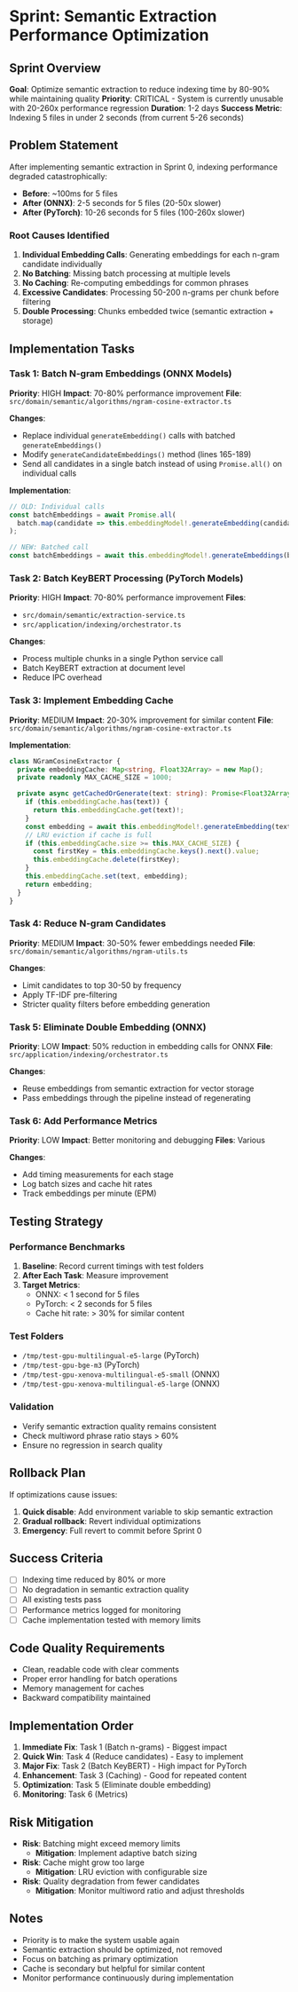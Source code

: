 # Sprint: Semantic Extraction Performance Optimization

## Sprint Overview
**Goal**: Optimize semantic extraction to reduce indexing time by 80-90% while maintaining quality
**Priority**: CRITICAL - System is currently unusable with 20-260x performance regression
**Duration**: 1-2 days
**Success Metric**: Indexing 5 files in under 2 seconds (from current 5-26 seconds)

## Problem Statement
After implementing semantic extraction in Sprint 0, indexing performance degraded catastrophically:
- **Before**: ~100ms for 5 files
- **After (ONNX)**: 2-5 seconds for 5 files (20-50x slower)
- **After (PyTorch)**: 10-26 seconds for 5 files (100-260x slower)

### Root Causes Identified
1. **Individual Embedding Calls**: Generating embeddings for each n-gram candidate individually
2. **No Batching**: Missing batch processing at multiple levels
3. **No Caching**: Re-computing embeddings for common phrases
4. **Excessive Candidates**: Processing 50-200 n-grams per chunk before filtering
5. **Double Processing**: Chunks embedded twice (semantic extraction + storage)

## Implementation Tasks

### Task 1: Batch N-gram Embeddings (ONNX Models)
**Priority**: HIGH
**Impact**: 70-80% performance improvement
**File**: `src/domain/semantic/algorithms/ngram-cosine-extractor.ts`

**Changes**:
- Replace individual `generateEmbedding()` calls with batched `generateEmbeddings()`
- Modify `generateCandidateEmbeddings()` method (lines 165-189)
- Send all candidates in a single batch instead of using `Promise.all()` on individual calls

**Implementation**:
```typescript
// OLD: Individual calls
const batchEmbeddings = await Promise.all(
  batch.map(candidate => this.embeddingModel!.generateEmbedding(candidate))
);

// NEW: Batched call
const batchEmbeddings = await this.embeddingModel!.generateEmbeddings(batch);
```

### Task 2: Batch KeyBERT Processing (PyTorch Models)
**Priority**: HIGH
**Impact**: 70-80% performance improvement
**Files**:
- `src/domain/semantic/extraction-service.ts`
- `src/application/indexing/orchestrator.ts`

**Changes**:
- Process multiple chunks in a single Python service call
- Batch KeyBERT extraction at document level
- Reduce IPC overhead

### Task 3: Implement Embedding Cache
**Priority**: MEDIUM
**Impact**: 20-30% improvement for similar content
**File**: `src/domain/semantic/algorithms/ngram-cosine-extractor.ts`

**Implementation**:
```typescript
class NGramCosineExtractor {
  private embeddingCache: Map<string, Float32Array> = new Map();
  private readonly MAX_CACHE_SIZE = 1000;

  private async getCachedOrGenerate(text: string): Promise<Float32Array> {
    if (this.embeddingCache.has(text)) {
      return this.embeddingCache.get(text)!;
    }
    const embedding = await this.embeddingModel!.generateEmbedding(text);
    // LRU eviction if cache is full
    if (this.embeddingCache.size >= this.MAX_CACHE_SIZE) {
      const firstKey = this.embeddingCache.keys().next().value;
      this.embeddingCache.delete(firstKey);
    }
    this.embeddingCache.set(text, embedding);
    return embedding;
  }
}
```

### Task 4: Reduce N-gram Candidates
**Priority**: MEDIUM
**Impact**: 30-50% fewer embeddings needed
**File**: `src/domain/semantic/algorithms/ngram-utils.ts`

**Changes**:
- Limit candidates to top 30-50 by frequency
- Apply TF-IDF pre-filtering
- Stricter quality filters before embedding generation

### Task 5: Eliminate Double Embedding (ONNX)
**Priority**: LOW
**Impact**: 50% reduction in embedding calls for ONNX
**File**: `src/application/indexing/orchestrator.ts`

**Changes**:
- Reuse embeddings from semantic extraction for vector storage
- Pass embeddings through the pipeline instead of regenerating

### Task 6: Add Performance Metrics
**Priority**: LOW
**Impact**: Better monitoring and debugging
**Files**: Various

**Changes**:
- Add timing measurements for each stage
- Log batch sizes and cache hit rates
- Track embeddings per minute (EPM)

## Testing Strategy

### Performance Benchmarks
1. **Baseline**: Record current timings with test folders
2. **After Each Task**: Measure improvement
3. **Target Metrics**:
   - ONNX: < 1 second for 5 files
   - PyTorch: < 2 seconds for 5 files
   - Cache hit rate: > 30% for similar content

### Test Folders
- `/tmp/test-gpu-multilingual-e5-large` (PyTorch)
- `/tmp/test-gpu-bge-m3` (PyTorch)
- `/tmp/test-gpu-xenova-multilingual-e5-small` (ONNX)
- `/tmp/test-gpu-xenova-multilingual-e5-large` (ONNX)

### Validation
- Verify semantic extraction quality remains consistent
- Check multiword phrase ratio stays > 60%
- Ensure no regression in search quality

## Rollback Plan
If optimizations cause issues:
1. **Quick disable**: Add environment variable to skip semantic extraction
2. **Gradual rollback**: Revert individual optimizations
3. **Emergency**: Full revert to commit before Sprint 0

## Success Criteria
- [ ] Indexing time reduced by 80% or more
- [ ] No degradation in semantic extraction quality
- [ ] All existing tests pass
- [ ] Performance metrics logged for monitoring
- [ ] Cache implementation tested with memory limits

## Code Quality Requirements
- Clean, readable code with clear comments
- Proper error handling for batch operations
- Memory management for caches
- Backward compatibility maintained

## Implementation Order
1. **Immediate Fix**: Task 1 (Batch n-grams) - Biggest impact
2. **Quick Win**: Task 4 (Reduce candidates) - Easy to implement
3. **Major Fix**: Task 2 (Batch KeyBERT) - High impact for PyTorch
4. **Enhancement**: Task 3 (Caching) - Good for repeated content
5. **Optimization**: Task 5 (Eliminate double embedding)
6. **Monitoring**: Task 6 (Metrics)

## Risk Mitigation
- **Risk**: Batching might exceed memory limits
  - **Mitigation**: Implement adaptive batch sizing
- **Risk**: Cache might grow too large
  - **Mitigation**: LRU eviction with configurable size
- **Risk**: Quality degradation from fewer candidates
  - **Mitigation**: Monitor multiword ratio and adjust thresholds

## Notes
- Priority is to make the system usable again
- Semantic extraction should be optimized, not removed
- Focus on batching as primary optimization
- Cache is secondary but helpful for similar content
- Monitor performance continuously during implementation